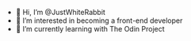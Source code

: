 - 👋 Hi, I’m @JustWhiteRabbit
- 👀 I’m interested in becoming a front-end developer
- 🌱 I’m currently learning with The Odin Project

<!---
JustWhiteRabbit/JustWhiteRabbit is a ✨ special ✨ repository because its `README.md` (this file) appears on your GitHub profile.
You can click the Preview link to take a look at your changes.
--->
